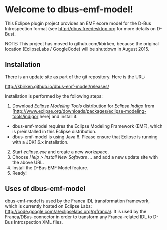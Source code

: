 Welcome to dbus-emf-model!
==========================

This Eclipse plugin project provides an EMF ecore model for the D-Bus Introspection format
(see http://dbus.freedesktop.org for more details on D-Bus).

NOTE: This project has moved to github.com/kbirken, because the original location
(EclipseLabs / GoogleCode) will be shutdown in August 2015.


## Installation

There is an update site as part of the git repository. Here is the URL:

http://kbirken.github.io/dbus-emf-model/releases/

Installation is performed by the following steps:

1. Download _Eclipse Modeling Tools_ distribution for _Eclipse Indigo_ from [http://www.eclipse.org/downloads/packages/eclipse-modeling-tools/indigor here] and install it.
  - dbus-emf-model requires the Eclipse Modeling Framework (EMF), which is preinstalled in this Eclipse distribution.
  - dbus-emf-model is using Java 6. Please ensure that Eclipse is running with a JDK1.6.x installation.
2. Start _eclipse.exe_ and create a new workspace.
3. Choose _Help > Install New Software ..._ and add a new update site with the above URL.
4. Install the D-Bus EMF Model feature.
5. Ready!


## Uses of dbus-emf-model

dbus-emf-model is used by the Franca IDL transformation framework, which is currently hosted on Eclipse Labs: http://code.google.com/a/eclipselabs.org/p/franca/. It is used by the Franca/DBus-connector in order to transform any Franca-related IDL to D-Bus Introspection XML files.

